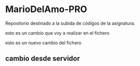 # MarioDelAmo-PRO
Repositorio destinado a la subida de códigos de la asignatura.

esto es un cambio que voy a realizar en el fichero

esto es un nuevo cambio del fichero

## cambio desde servidor
